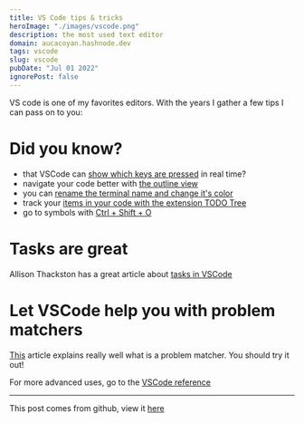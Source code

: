 ```yaml
---
title: VS Code tips & tricks
heroImage: "./images/vscode.png"
description: the most used text editor
domain: aucacoyan.hashnode.dev
tags: vscode
slug: vscode
pubDate: "Jul 01 2022"
ignorePost: false
---
```

VS code is one of my favorites editors. With the years I gather a few tips I can pass on to you:

# Did you know?

- that VSCode can [show which keys are pressed](https://www.youtube.com/shorts/iHLy8Lstopg) in real time?
- navigate your code better with [the outline view](https://www.youtube.com/shorts/_5EviVsd0Xo)
- you can [rename the terminal name and change it's color](https://youtube.com/shorts/9QC2SDkWyvI)
- track your [items in your code with the extension TODO Tree](https://www.youtube.com/shorts/_vNt04DimtU)
- go to symbols with [Ctrl + Shift + O](https://code.visualstudio.com/docs/languages/markdown#_go-to-header-in-file)

# Tasks are great

Allison Thackston has a great article about [tasks in VSCode](https://www.allisonthackston.com/articles/vscode-tasks.html)

# Let VSCode help you with problem matchers

[This](https://www.allisonthackston.com/articles/vscode-tasks-problemmatcher.html) article explains really well what is a problem matcher. You should try it out!

For more advanced uses, go to the [VSCode reference](https://code.visualstudio.com/docs/editor/tasks#_defining-a-multiline-problem-matcher)

---

This post comes from github, view it [here](https://github.com/AucaCoyan/blog/blob/main/vscode.md)
